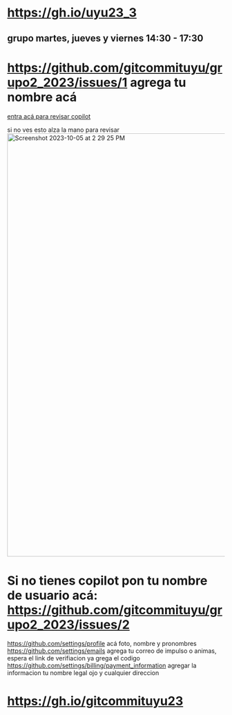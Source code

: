 # https://gh.io/uyu23_3
## grupo martes, jueves y viernes 14:30 - 17:30

# https://github.com/gitcommituyu/grupo2_2023/issues/1 agrega tu nombre acá 

[entra acá para revisar copilot](https://github.com/settings/copilot) 

si no ves esto alza la mano para revisar 
<img width="981" alt="Screenshot 2023-10-05 at 2 29 25 PM" src="https://github.com/gitcommituyu/grupo2_2023/assets/562146/990ef9a1-5c88-43b2-9e17-36cac359f99c">

# Si no tienes copilot pon tu nombre de usuario acá: https://github.com/gitcommituyu/grupo2_2023/issues/2 

https://github.com/settings/profile acá foto, nombre y pronombres 
https://github.com/settings/emails agrega tu correo de impulso o animas, espera el link de verifiacion ya grega el codigo 
https://github.com/settings/billing/payment_information agregar la informacion tu nombre legal ojo y cualquier direccion

# https://gh.io/gitcommituyu23

